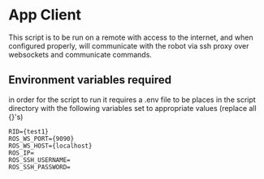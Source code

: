 # App Client

This script is to be run on a remote with access to the internet, and when configured properly, will communicate with the robot via ssh proxy over websockets and communicate commands.

## Environment variables required
in order for the script to run it requires a .env file to be places in the script directory with the following variables set to appropriate values (replace all {}'s)

``` dosini
RID={test1}
ROS_WS_PORT={9090}
ROS_WS_HOST={localhost}
ROS_IP=
ROS_SSH_USERNAME=
ROS_SSH_PASSWORD=
```